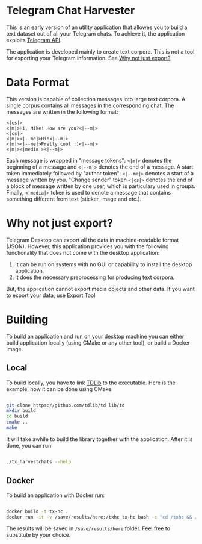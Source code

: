 # Telegram Chat Harvester

This is an early version of an utility application that allowes you to build a text dataset out of all your Telegram chats. To achieve it, the application exploits [Telegram API](https://github.com/tdlib/td). 

The application is developed mainly to create text corpora. This is not a tool for exporting your Telegram information. See [Why not just export?](#Why_not_just_export?).

# Data Format

This version is capable of collection messages into large text corpora. A single corpus contains all messages in the corresponding chat. The messages are written in the following format:

```
<|cs|>
<|m|>Hi, Mike! How are you?<|--m|>
<|cs|>
<|m|><|--me|>Hi!<|--m|>
<|m|><|--me|>Pretty cool :)<|--m|>
<|m|><|media|><|--m|>
```

Each message is wrapped in "message tokens": `<|m|>` denotes the beginning of a message and `<|--m|>` denotes the end of a message. A start token immediately followed by "author token": `<|--me|>` denotes a start of a message written by you. "Change sender" token `<|cs|>` denotes the end of a block of message written by one user, which is particulary used in groups. Finally, `<|media|>` token is used to denote a message that contains something different from text (sticker, image and etc.).

# Why not just export?

Telegram Desktop can export all the data in machine-readable format (JSON). However, this application provides you with the following functionality that does not 
come with the desktop application:

1. It can be run on systems with no GUI or capability to install the desktop application.
2. It does the necessary preprocessing for producing text corpora.

But, the application cannot export media objects and other data. If you want to export your data, use [Export Tool](https://telegram.org/blog/export-and-more)

# Building

To build an application and run on your desktop machine you can either build application locally (using CMake or any other tool), or build a Docker image.

## Local

To build locally, you have to link [TDLib](https://github.com/tdlib/td) to the executable. Here is the example, how it can be done using CMake

```bash

git clone https://github.com/tdlib/td lib/td
mkdir build
cd build
cmake ..
make
```

It will take awhile to build the library together with the application. After it is done, you can run

```bash

./tx_harvestchats --help

```

## Docker

To build an application with Docker run:

```bash

docker build -t tx-hc .
docker run -it -v /save/results/here:/txhc tx-hc bash -c "cd /txhc && /app/build/tx_harvestchats"

```

The results will be saved in `/save/results/here` folder. Feel free to substitute by your choice.